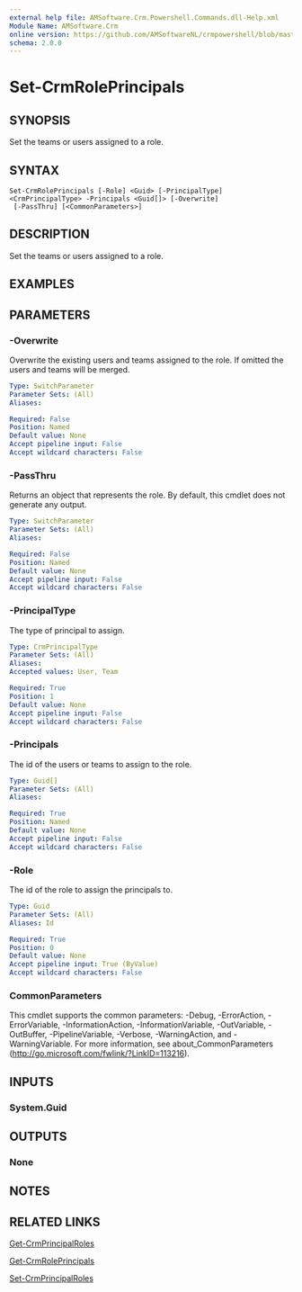 ```yaml
---
external help file: AMSoftware.Crm.Powershell.Commands.dll-Help.xml
Module Name: AMSoftware.Crm
online version: https://github.com/AMSoftwareNL/crmpowershell/blob/master/docs/Set-CrmRolePrincipals.md
schema: 2.0.0
---
```


# Set-CrmRolePrincipals

## SYNOPSIS
Set the teams or users assigned to a role.

## SYNTAX

```
Set-CrmRolePrincipals [-Role] <Guid> [-PrincipalType] <CrmPrincipalType> -Principals <Guid[]> [-Overwrite]
 [-PassThru] [<CommonParameters>]
```

## DESCRIPTION
Set the teams or users assigned to a role.

## EXAMPLES

## PARAMETERS

### -Overwrite
Overwrite the existing users and teams assigned to the role. If omitted the users and teams will be merged.

```yaml
Type: SwitchParameter
Parameter Sets: (All)
Aliases: 

Required: False
Position: Named
Default value: None
Accept pipeline input: False
Accept wildcard characters: False
```

### -PassThru
Returns an object that represents the role. By default, this cmdlet does not generate any output.

```yaml
Type: SwitchParameter
Parameter Sets: (All)
Aliases: 

Required: False
Position: Named
Default value: None
Accept pipeline input: False
Accept wildcard characters: False
```

### -PrincipalType
The type of principal to assign.

```yaml
Type: CrmPrincipalType
Parameter Sets: (All)
Aliases: 
Accepted values: User, Team

Required: True
Position: 1
Default value: None
Accept pipeline input: False
Accept wildcard characters: False
```

### -Principals
The id of the users or teams to assign to the role.

```yaml
Type: Guid[]
Parameter Sets: (All)
Aliases: 

Required: True
Position: Named
Default value: None
Accept pipeline input: False
Accept wildcard characters: False
```

### -Role
The id of the role to assign the principals to.

```yaml
Type: Guid
Parameter Sets: (All)
Aliases: Id

Required: True
Position: 0
Default value: None
Accept pipeline input: True (ByValue)
Accept wildcard characters: False
```

### CommonParameters
This cmdlet supports the common parameters: -Debug, -ErrorAction, -ErrorVariable, -InformationAction, -InformationVariable, -OutVariable, -OutBuffer, -PipelineVariable, -Verbose, -WarningAction, and -WarningVariable. For more information, see about_CommonParameters (http://go.microsoft.com/fwlink/?LinkID=113216).

## INPUTS

### System.Guid

## OUTPUTS

### None

## NOTES

## RELATED LINKS

[Get-CrmPrincipalRoles](Get-CrmPrincipalRoles.md)

[Get-CrmRolePrincipals](Get-CrmRolePrincipals.md)

[Set-CrmPrincipalRoles](Set-CrmPrincipalRoles.md)
